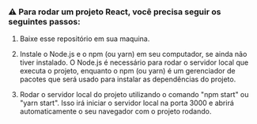 ### ⚠️ Para rodar um projeto React, você precisa seguir os seguintes passos:

1. Baixe esse repositório em sua maquina.

2. Instale o Node.js e o npm (ou yarn) em seu computador, se ainda não tiver instalado. O Node.js é necessário para rodar o servidor local que executa o projeto, enquanto o npm (ou yarn) é um gerenciador de pacotes que será usado para instalar as dependências do projeto.

3. Rodar o servidor local do projeto utilizando o comando "npm start" ou "yarn start". Isso irá iniciar o servidor local na porta 3000 e abrirá automaticamente o seu navegador com o projeto rodando.
